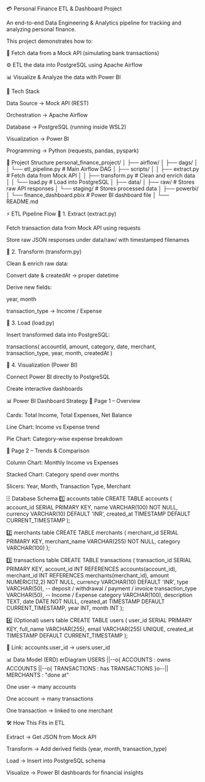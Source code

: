 💳 Personal Finance ETL & Dashboard Project

An end-to-end Data Engineering & Analytics pipeline for tracking and analyzing personal finance.

This project demonstrates how to:

🔗 Fetch data from a Mock API (simulating bank transactions)

⚙️ ETL the data into PostgreSQL using Apache Airflow

📊 Visualize & Analyze the data with Power BI

🚀 Tech Stack

Data Source → Mock API (REST)

Orchestration → Apache Airflow

Database → PostgreSQL (running inside WSL2)

Visualization → Power BI

Programming → Python (requests, pandas, pyspark)

📂 Project Structure
personal_finance_project/
│
├── airflow/
│   ├── dags/
│   │   └── etl_pipeline.py      # Main Airflow DAG
│   ├── scripts/
│   │   ├── extract.py           # Fetch data from Mock API
│   │   ├── transform.py         # Clean and enrich data
│   │   └── load.py              # Load into PostgreSQL
│
├── data/
│   ├── raw/                     # Stores raw API responses
│   └── staging/                 # Stores processed data
│
├── powerbi/
│   └── finance_dashboard.pbix   # Power BI dashboard file
│
└── README.md

⚡ ETL Pipeline Flow
🔹 1. Extract (extract.py)

Fetch transaction data from Mock API using requests

Store raw JSON responses under data/raw/ with timestamped filenames

🔹 2. Transform (transform.py)

Clean & enrich raw data:

Convert date & createdAt → proper datetime

Derive new fields:

year, month

transaction_type → Income / Expense

🔹 3. Load (load.py)

Insert transformed data into PostgreSQL:

transactions(
  accountId, amount, category, date, merchant,
  transaction_type, year, month, createdAt
)

🔹 4. Visualization (Power BI)

Connect Power BI directly to PostgreSQL

Create interactive dashboards

📊 Power BI Dashboard Strategy
📌 Page 1 – Overview

Cards: Total Income, Total Expenses, Net Balance

Line Chart: Income vs Expense trend

Pie Chart: Category-wise expense breakdown

📌 Page 2 – Trends & Comparison

Column Chart: Monthly Income vs Expenses

Stacked Chart: Category spend over months

Slicers: Year, Month, Transaction Type, Merchant

🗄️ Database Schema
1️⃣ accounts table
CREATE TABLE accounts (
    account_id SERIAL PRIMARY KEY,
    name VARCHAR(100) NOT NULL,
    currency VARCHAR(10) DEFAULT 'INR',
    created_at TIMESTAMP DEFAULT CURRENT_TIMESTAMP
);

2️⃣ merchants table
CREATE TABLE merchants (
    merchant_id SERIAL PRIMARY KEY,
    merchant_name VARCHAR(255) NOT NULL,
    category VARCHAR(100)
);

3️⃣ transactions table
CREATE TABLE transactions (
    transaction_id SERIAL PRIMARY KEY,
    account_id INT REFERENCES accounts(account_id),
    merchant_id INT REFERENCES merchants(merchant_id),
    amount NUMERIC(12,2) NOT NULL,
    currency VARCHAR(10) DEFAULT 'INR',
    type VARCHAR(50),             -- deposit / withdrawal / payment / invoice
    transaction_type VARCHAR(50), -- Income / Expense
    category VARCHAR(100),
    description TEXT,
    date DATE NOT NULL,
    created_at TIMESTAMP DEFAULT CURRENT_TIMESTAMP,
    year INT,
    month INT
);

4️⃣ (Optional) users table
CREATE TABLE users (
    user_id SERIAL PRIMARY KEY,
    full_name VARCHAR(255),
    email VARCHAR(255) UNIQUE,
    created_at TIMESTAMP DEFAULT CURRENT_TIMESTAMP
);


🔗 Link: accounts.user_id → users.user_id

📊 Data Model (ERD)
erDiagram
    USERS ||--o{ ACCOUNTS : owns
    ACCOUNTS ||--o{ TRANSACTIONS : has
    TRANSACTIONS }o--|| MERCHANTS : "done at"


One user → many accounts

One account → many transactions

One transaction → linked to one merchant

🛠️ How This Fits in ETL

Extract → Get JSON from Mock API

Transform → Add derived fields (year, month, transaction_type)

Load → Insert into PostgreSQL schema

Visualize → Power BI dashboards for financial insights
